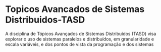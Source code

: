 # Topicos Avancados de Sistemas Distribuidos-TASD


A disciplina de Tópicos Avançados de Sistemas Distribuídos  (TASD) visa explorar o uso de sistemas paralelos e distribuídos, em granularidade e escala variáveis, e dos pontos de vista da programação e dos sistemas
